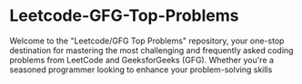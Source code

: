 # Leetcode-GFG-Top-Problems
Welcome to the "Leetcode/GFG Top Problems" repository, your one-stop destination for mastering the most challenging and frequently asked coding problems from LeetCode and GeeksforGeeks (GFG). Whether you're a seasoned programmer looking to enhance your problem-solving skills 
